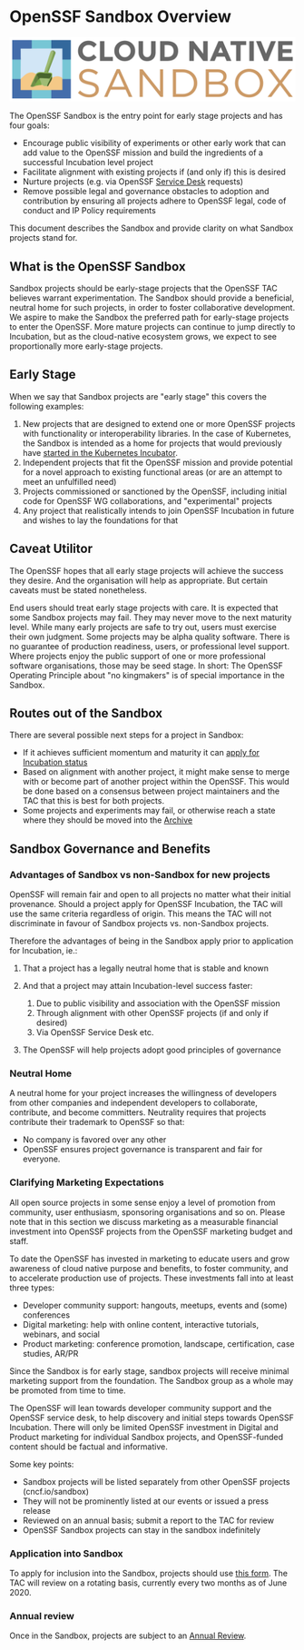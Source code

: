 # OpenSSF Sandbox Overview
![OpenSSF Sandbox](https://github.com/cncf/artwork/blob/master/other/cncf-sandbox/horizontal/color/cncf-sandbox-horizontal-color.png)

The OpenSSF Sandbox is the entry point for early stage projects and has four goals:

* Encourage public visibility of experiments or other early work that can add value to the OpenSSF mission and build the ingredients of a successful Incubation level project
* Facilitate alignment with existing projects if (and only if) this is desired
* Nurture projects (e.g. via OpenSSF [Service Desk](https://github.com/cncf/servicedesk) requests)
* Remove possible legal and governance obstacles to adoption and contribution by ensuring all projects adhere to OpenSSF legal, code of conduct and IP Policy requirements

This document describes the Sandbox and provide clarity on what Sandbox projects stand for.

## What is the OpenSSF Sandbox

Sandbox projects should be early-stage projects that the OpenSSF TAC believes warrant experimentation. The Sandbox should provide a beneficial, neutral home for such projects, in order to foster collaborative development. We aspire to make the Sandbox the preferred path for early-stage projects to enter the OpenSSF. More mature projects can continue to jump directly to Incubation, but as the cloud-native ecosystem grows, we expect to see proportionally more early-stage projects.

## Early Stage

When we say that Sandbox projects are "early stage" this covers the following examples:

1. New projects that are designed to extend one or more OpenSSF projects with functionality or interoperability libraries. In the case of Kubernetes, the Sandbox is intended as a home for projects that would previously have [started in the Kubernetes Incubator](https://github.com/kubernetes/community/blob/master/incubator.md).
2. Independent projects that fit the OpenSSF mission and provide potential for a novel approach to existing functional areas (or are an attempt to meet an unfulfilled need)
3. Projects commissioned or sanctioned by the OpenSSF, including initial code for OpenSSF WG collaborations, and "experimental" projects
4. Any project that realistically intends to join OpenSSF Incubation in future and wishes to lay the foundations for that

## Caveat Utilitor

The OpenSSF hopes that all early stage projects will achieve the success they desire.  And the organisation will help as appropriate.  But certain caveats must be stated nonetheless.

End users should treat early stage projects with care.  It is expected that some Sandbox projects may fail.  They may never move to the next maturity level. While many early projects are safe to try out, users must exercise their own judgment.  Some projects may be alpha quality software.  There is no guarantee of production readiness, users, or professional level support.  Where projects enjoy the public support of one or more professional software organisations, those may be seed stage. In short: The OpenSSF Operating Principle about "no kingmakers" is of special importance in the Sandbox.

## Routes out of the Sandbox

There are several possible next steps for a project in Sandbox:

* If it achieves sufficient momentum and maturity it can [apply for Incubation status](https://github.com/ossf/tac/blob/master/process/project_proposals.adoc#incubation-process)
* Based on alignment with another project, it might make sense to merge with or become part of another project within the OpenSSF. This would be done based on a consensus between project maintainers and the TAC that this is best for both projects.
* Some projects and experiments may fail, or otherwise reach a state where they should be moved into the [Archive](https://github.com/ossf/tac/blob/master/process/archiving.md)

## Sandbox Governance and Benefits

### Advantages of Sandbox vs non-Sandbox for new projects

OpenSSF will remain fair and open to all projects no matter what their initial provenance.  Should a project apply for OpenSSF Incubation, the TAC will use the same criteria regardless of origin. This means the TAC will not discriminate in favour of Sandbox projects vs. non-Sandbox projects.

Therefore the advantages of being in the Sandbox apply prior to application for Incubation, ie.:

1. That a project has a legally neutral home that is stable and known

2. And that a project may attain Incubation-level success faster:

    1. Due to public visibility and association with the OpenSSF mission
    2. Through alignment with other OpenSSF projects (if and only if desired)
    3. Via OpenSSF Service Desk etc.

3. The OpenSSF will help projects adopt good principles of governance

### Neutral Home

A neutral home for your project increases the willingness of developers from other companies and independent developers to collaborate, contribute, and become committers. Neutrality requires that projects contribute their trademark to OpenSSF so that:

* No company is favored over any other
* OpenSSF ensures project governance is transparent and fair for everyone.

### Clarifying Marketing Expectations

All open source projects in some sense enjoy a level of promotion from community, user enthusiasm, sponsoring organisations and so on. Please note that in this section we discuss marketing as a measurable financial investment into OpenSSF projects from the OpenSSF marketing budget and staff.

To date the OpenSSF has invested in marketing to educate users and grow awareness of cloud native purpose and benefits, to foster community, and to accelerate production use of projects.  These investments fall into at least three types:

* Developer community support: hangouts, meetups, events and (some) conferences
* Digital marketing: help with online content, interactive tutorials, webinars, and social
* Product marketing: conference promotion, landscape, certification, case studies, AR/PR

Since the Sandbox is for early stage, sandbox projects will receive minimal marketing support from the foundation.  The Sandbox group as a whole may be promoted from time to time.

The OpenSSF will lean towards developer community support and the OpenSSF service desk, to help discovery and initial steps towards OpenSSF Incubation.  There will only be limited OpenSSF investment in Digital and Product marketing for individual Sandbox projects, and OpenSSF-funded content should be factual and informative.

Some key points:

* Sandbox projects will be listed separately from other OpenSSF projects (cncf.io/sandbox)
* They will not be prominently listed at our events or issued a press release
* Reviewed on an annual basis; submit a report to the TAC for review
* OpenSSF Sandbox projects can stay in the sandbox indefinitely

### Application into Sandbox

To apply for inclusion into the Sandbox, projects should use [this form](https://docs.google.com/forms/d/1bJhG1MuM981uQXcnBMv4Mj9yfV5_q5Kwk3qhBCLa_5A/edit).
The TAC will review on a rotating basis, currently every two months as of June 2020.

### Annual review
Once in the Sandbox, projects are subject to an [Annual Review](https://github.com/ossf/tac/blob/master/process/sandbox-annual-review.md).


